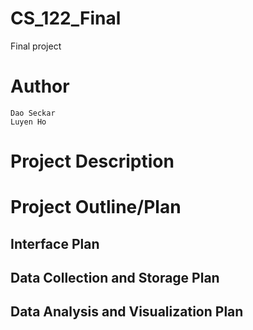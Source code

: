 # CS_122_Final

Final project

# Author

```
Dao Seckar
Luyen Ho
```

# Project Description

# Project Outline/Plan

## Interface Plan

## Data Collection and Storage Plan

## Data Analysis and Visualization Plan